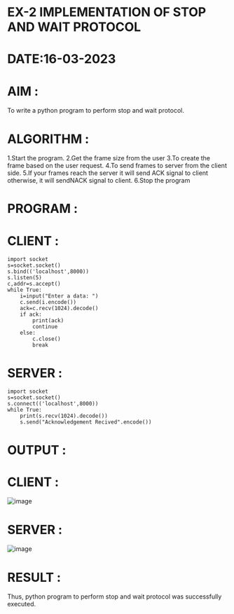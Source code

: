 # EX-2 IMPLEMENTATION OF STOP AND WAIT PROTOCOL
# DATE:16-03-2023
# AIM :
To write a python program to perform stop and wait protocol.

# ALGORITHM :
 1.Start the program.
 2.Get the frame size from the user
 3.To create the frame based on the user request.
 4.To send frames to server from the client side.
 5.If your frames reach the server it will send ACK signal to client otherwise,
   it will sendNACK signal to client. 
 6.Stop the program
# PROGRAM :
# CLIENT :
```
import socket
s=socket.socket()
s.bind(('localhost',8000))
s.listen(5)
c,addr=s.accept()
while True:
    i=input("Enter a data: ")
    c.send(i.encode())
    ack=c.recv(1024).decode()
    if ack:
        print(ack)
        continue
    else:
        c.close()
        break
```        
# SERVER :
```
import socket
s=socket.socket()
s.connect(('localhost',8000))
while True:
    print(s.recv(1024).decode())
    s.send("Acknowledgement Recived".encode())
```
# OUTPUT :
# CLIENT :
![image](https://github.com/MohammedMuzammil13/EX-2/assets/119291664/3e2c62c0-09ef-4d94-97a7-33031dd9103c)
# SERVER :
![image](https://github.com/MohammedMuzammil13/EX-2/assets/119291664/5431d285-3e53-4b50-b78a-85dd3552d371)
# RESULT :
Thus, python program to perform stop and wait protocol was successfully executed.
